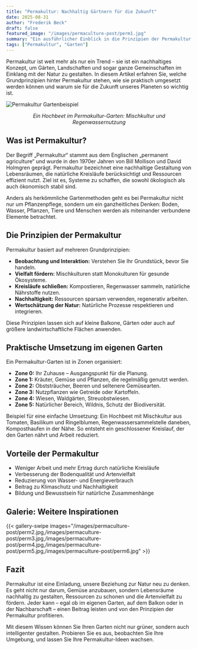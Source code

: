 ```yaml
---
title: "Permakultur: Nachhaltig Gärtnern für die Zukunft"
date: 2025-08-31
author: "Frederik Beck"
draft: false
featured_image: "/images/permaculture-post/perm1.jpg"
summary: "Ein ausführlicher Einblick in die Prinzipien der Permakultur und wie man sie im eigenen Garten umsetzen kann."
tags: ["Permakultur", "Garten"]
---
```


Permakultur ist weit mehr als nur ein Trend – sie ist ein nachhaltiges Konzept, um Gärten, Landschaften und sogar ganze Gemeinschaften im Einklang mit der Natur zu gestalten. In diesem Artikel erfahren Sie, welche Grundprinzipien hinter Permakultur stehen, wie sie praktisch umgesetzt werden können und warum sie für die Zukunft unseres Planeten so wichtig ist.

![Permakultur Gartenbeispiel](/images/permaculture-post/perm1.jpg)  

<p style="margin-top:2px; text-align:center; font-style:italic;">
Ein Hochbeet im Permakultur-Garten: Mischkultur und Regenwassernutzung
</p>

## Was ist Permakultur?

Der Begriff „Permakultur“ stammt aus dem Englischen „permanent agriculture“ und wurde in den 1970er Jahren von Bill Mollison und David Holmgren geprägt. Permakultur bezeichnet eine nachhaltige Gestaltung von Lebensräumen, die natürliche Kreisläufe berücksichtigt und Ressourcen effizient nutzt. Ziel ist es, Systeme zu schaffen, die sowohl ökologisch als auch ökonomisch stabil sind.

Anders als herkömmliche Gartenmethoden geht es bei Permakultur nicht nur um Pflanzenpflege, sondern um ein ganzheitliches Denken: Boden, Wasser, Pflanzen, Tiere und Menschen werden als miteinander verbundene Elemente betrachtet.


## Die Prinzipien der Permakultur

Permakultur basiert auf mehreren Grundprinzipien:

- **Beobachtung und Interaktion:** Verstehen Sie Ihr Grundstück, bevor Sie handeln.
- **Vielfalt fördern:** Mischkulturen statt Monokulturen für gesunde Ökosysteme.
- **Kreisläufe schließen:** Kompostieren, Regenwasser sammeln, natürliche Nährstoffe nutzen.
- **Nachhaltigkeit:** Ressourcen sparsam verwenden, regenerativ arbeiten.
- **Wertschätzung der Natur:** Natürliche Prozesse respektieren und integrieren.

Diese Prinzipien lassen sich auf kleine Balkone, Gärten oder auch auf größere landwirtschaftliche Flächen anwenden.



## Praktische Umsetzung im eigenen Garten

Ein Permakultur-Garten ist in Zonen organisiert:  

- **Zone 0:** Ihr Zuhause – Ausgangspunkt für die Planung.
- **Zone 1:** Kräuter, Gemüse und Pflanzen, die regelmäßig genutzt werden.
- **Zone 2:** Obststräucher, Beeren und seltenere Gemüsearten.
- **Zone 3:** Nutzpflanzen wie Getreide oder Kartoffeln.
- **Zone 4:** Wiesen, Waldgärten, Streuobstwiesen.
- **Zone 5:** Natürlicher Bereich, Wildnis, Schutz der Biodiversität.

Beispiel für eine einfache Umsetzung: Ein Hochbeet mit Mischkultur aus Tomaten, Basilikum und Ringelblumen, Regenwassersammelstelle daneben, Komposthaufen in der Nähe. So entsteht ein geschlossener Kreislauf, der den Garten nährt und Arbeit reduziert.

## Vorteile der Permakultur

- Weniger Arbeit und mehr Ertrag durch natürliche Kreisläufe
- Verbesserung der Bodenqualität und Artenvielfalt
- Reduzierung von Wasser- und Energieverbrauch
- Beitrag zu Klimaschutz und Nachhaltigkeit
- Bildung und Bewusstsein für natürliche Zusammenhänge


## Galerie: Weitere Inspirationen

{{< gallery-swipe images="/images/permaculture-post/perm2.jpg,/images/permaculture-post/perm3.jpg,/images/permaculture-post/perm4.jpg,/images/permaculture-post/perm5.jpg,/images/permaculture-post/perm6.jpg" >}}



## Fazit

Permakultur ist eine Einladung, unsere Beziehung zur Natur neu zu denken. Es geht nicht nur darum, Gemüse anzubauen, sondern Lebensräume nachhaltig zu gestalten, Ressourcen zu schonen und die Artenvielfalt zu fördern. Jeder kann – egal ob im eigenen Garten, auf dem Balkon oder in der Nachbarschaft – einen Beitrag leisten und von den Prinzipien der Permakultur profitieren.



Mit diesem Wissen können Sie Ihren Garten nicht nur grüner, sondern auch intelligenter gestalten. Probieren Sie es aus, beobachten Sie Ihre Umgebung, und lassen Sie Ihre Permakultur-Ideen wachsen.
